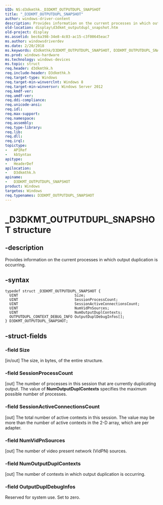 ```yaml
---
UID: NS:d3dkmthk._D3DKMT_OUTPUTDUPL_SNAPSHOT
title: "_D3DKMT_OUTPUTDUPL_SNAPSHOT"
author: windows-driver-content
description: Provides information on the current processes in which output duplication is occurring.
old-location: display\d3dkmt_outputdupl_snapshot.htm
old-project: display
ms.assetid: bec6a398-34e8-4c03-ac15-c3f00645eac7
ms.author: windowsdriverdev
ms.date: 2/20/2018
ms.keywords: d3dkmthk/D3DKMT_OUTPUTDUPL_SNAPSHOT, D3DKMT_OUTPUTDUPL_SNAPSHOT structure [Display Devices], D3DKMT_OUTPUTDUPL_SNAPSHOT, _D3DKMT_OUTPUTDUPL_SNAPSHOT, display.d3dkmt_outputdupl_snapshot
ms.prod: windows-hardware
ms.technology: windows-devices
ms.topic: struct
req.header: d3dkmthk.h
req.include-header: D3dkmthk.h
req.target-type: Windows
req.target-min-winverclnt: Windows 8
req.target-min-winversvr: Windows Server 2012
req.kmdf-ver: 
req.umdf-ver: 
req.ddi-compliance: 
req.unicode-ansi: 
req.idl: 
req.max-support: 
req.namespace: 
req.assembly: 
req.type-library: 
req.lib: 
req.dll: 
req.irql: 
topictype:
-	APIRef
-	kbSyntax
apitype:
-	HeaderDef
apilocation:
-	D3dkmthk.h
apiname:
-	D3DKMT_OUTPUTDUPL_SNAPSHOT
product: Windows
targetos: Windows
req.typenames: D3DKMT_OUTPUTDUPL_SNAPSHOT
---
```


# _D3DKMT_OUTPUTDUPL_SNAPSHOT structure


## -description


Provides information on the current processes in which output duplication is occurring.


## -syntax


````
typedef struct _D3DKMT_OUTPUTDUPL_SNAPSHOT {
  UINT                          Size;
  UINT                          SessionProcessCount;
  UINT                          SessionActiveConnectionsCount;
  UINT                          NumVidPnSources;
  UINT                          NumOutputDuplContexts;
  OUTPUTDUPL_CONTEXT_DEBUG_INFO OutputDuplDebugInfos[];
} D3DKMT_OUTPUTDUPL_SNAPSHOT;
````


## -struct-fields




### -field Size

[in/out] The size, in bytes, of the entire structure.


### -field SessionProcessCount

[out] The number of processes in this session that are currently duplicating output. The value of <b>NumOutputDuplContexts</b> specifies the maximum possible number of processes.


### -field SessionActiveConnectionsCount

[out] The total number of active contexts in this session. The value may be more than the number of active contexts in the 2-D array, which are per adapter.


### -field NumVidPnSources

[out] The number of video present network (VidPN) sources.


### -field NumOutputDuplContexts

[out] The number of contexts in which output duplication is occurring.


### -field OutputDuplDebugInfos

Reserved for system use. Set to zero.

